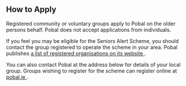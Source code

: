 ##  How to Apply

Registered community or voluntary groups apply to Pobal on the older persons
behalf. Pobal does not accept applications from individuals.

If you feel you may be eligible for the Seniors Alert Scheme, you should
contact the group registered to operate the scheme in your area. Pobal
publishes [ a list of registered organisations on its website
](https://www.pobal.ie/programmes/seniors-alert-scheme-sas/) .

You can also contact Pobal at the address below for details of your local
group. Groups wishing to register for the scheme can register online at [
pobal.ie ](https://sas.pobal.ie/SitePages/Home.aspx) .

